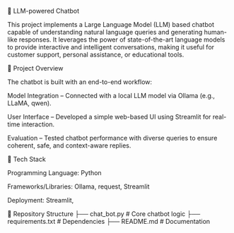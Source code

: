 🤖 LLM-powered Chatbot

This project implements a Large Language Model (LLM) based chatbot capable of understanding natural language queries and generating human-like responses. It leverages the power of state-of-the-art language models to provide interactive and intelligent conversations, making it useful for customer support, personal assistance, or educational tools.

📌 Project Overview

The chatbot is built with an end-to-end workflow:

Model Integration – Connected with a local LLM model via Ollama (e.g., LLaMA, qwen).

User Interface – Developed a simple web-based UI using Streamlit for real-time interaction.

Evaluation – Tested chatbot performance with diverse queries to ensure coherent, safe, and context-aware replies.



🚀 Tech Stack

Programming Language: Python

Frameworks/Libraries: Ollama, request, Streamlit

Deployment: Streamlit,


📂 Repository Structure
├── chat_bot.py          # Core chatbot logic
├── requirements.txt     # Dependencies
├── README.md            # Documentation